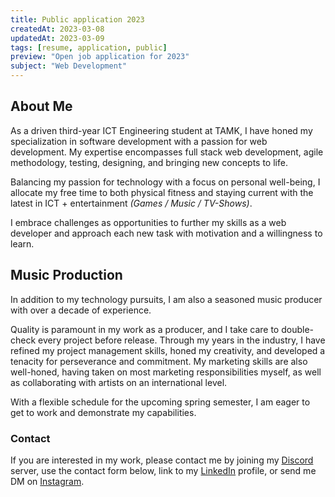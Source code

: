 ```yaml
---
title: Public application 2023
createdAt: 2023-03-08
updatedAt: 2023-03-09
tags: [resume, application, public]
preview: "Open job application for 2023"
subject: "Web Development"
---
```


## About Me

As a driven third-year ICT Engineering student at TAMK, I have honed my specialization in software development with a passion for web development. My expertise encompasses full stack web development, agile methodology, testing, designing, and bringing new concepts to life.

Balancing my passion for technology with a focus on personal well-being, I allocate my free time to both physical fitness and staying current with the latest in ICT + entertainment _(Games / Music / TV-Shows)_.

I embrace challenges as opportunities to further my skills as a web developer and approach each new task with motivation and a willingness to learn.

## Music Production

In addition to my technology pursuits, I am also a seasoned music producer with over a decade of experience.

Quality is paramount in my work as a producer, and I take care to double-check every project before release. Through my years in the industry, I have refined my project management skills, honed my creativity, and developed a tenacity for perseverance and commitment. My marketing skills are also well-honed, having taken on most marketing responsibilities myself, as well as collaborating with artists on an international level.

With a flexible schedule for the upcoming spring semester, I am eager to get to work and demonstrate my capabilities.

### Contact

If you are interested in my work, please contact me by joining my [Discord](https://discord.gg/cxp7EKw53w) server, use the contact form below, link to my [LinkedIn](https://www.linkedin.com/in/juha-savikko/) profile, or send me DM on [Instagram](https://instagram.com/juhamikaell).
